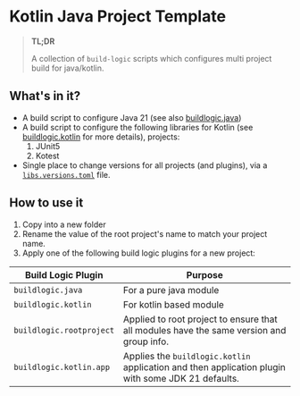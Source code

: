 # Kotlin Java Project Template

> **TL;DR**
> 
> A collection of `build-logic` scripts which configures multi project build for java/kotlin.

## What's in it?

- A build script to configure Java 21 (see also [buildlogic.java](build-logic/src/main/kotlin/buildlogic.jvm.gradle.kts))
- A build script to configure the following libraries for Kotlin (see [buildlogic.kotlin](build-logic/src/main/kotlin/buildlogic.kotlin.gradle.kts) for more details), projects:
  1. JUnit5
  2. Kotest
- Single place to change versions for all projects (and plugins), via a [`libs.versions.toml`](gradle/libs.versions.toml) file.

## How to use it

1. Copy into a new folder
2. Rename the value of the root project's name to match your project name.
3. Apply one of the following build logic plugins for a new project:

| Build Logic Plugin       | Purpose                                                                                            |
|--------------------------|----------------------------------------------------------------------------------------------------|
| `buildlogic.java`        | For a pure java module                                                                             |
| `buildlogic.kotlin`      | For kotlin based module                                                                            |
| `buildlogic.rootproject` | Applied to root project to ensure that all modules have the same version and group info.           |
| `buildlogic.kotlin.app`  | Applies the `buildlogic.kotlin` application and then application plugin with some JDK 21 defaults. |


